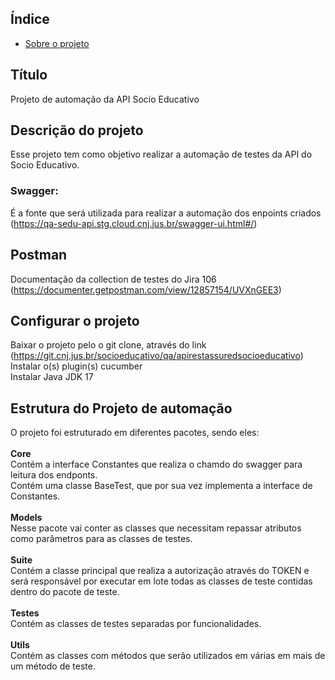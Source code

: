 ## Índice

- [Sobre o projeto](#sobre-o-projeto)
 
## Título

Projeto de automação da API Socio Educativo

## Descrição do projeto

Esse projeto tem como objetivo realizar a automação de testes da API do Socio Educativo.

### Swagger:
  
É a fonte que será utilizada para realizar a automação dos enpoints criados <br>
(https://qa-sedu-api.stg.cloud.cnj.jus.br/swagger-ui.html#/)
 

## Postman

Documentação da collection de testes do Jira 106 (https://documenter.getpostman.com/view/12857154/UVXnGEE3)

## Configurar o projeto

Baixar o projeto pelo o git clone, através do link (https://git.cnj.jus.br/socioeducativo/qa/apirestassuredsocioeducativo) <br>
Instalar o(s) plugin(s) cucumber <br>
Instalar Java JDK 17


## Estrutura do Projeto de automação

O projeto foi estruturado em diferentes pacotes, sendo eles: <br>  
**Core**<br>
Contém a interface Constantes que realiza o chamdo do swagger para leitura dos endponts.
<br>
Contém uma classe BaseTest, que por sua vez implementa a interface de Constantes.
<br><br>
**Models**<br>
Nesse pacote vai conter as classes que necessitam repassar atributos como parâmetros para as classes de testes.
<br><br>
**Suite**<br>
Contém a classe principal que realiza a autorização através do TOKEN e será responsável por executar em lote todas as classes de teste contidas dentro do pacote de teste.
<br><br>
**Testes**<br>
Contém as classes de testes separadas por funcionalidades.
<br><br>
**Utils**<br>
Contém as classes com métodos que serão utilizados em várias em mais de um método de teste.
